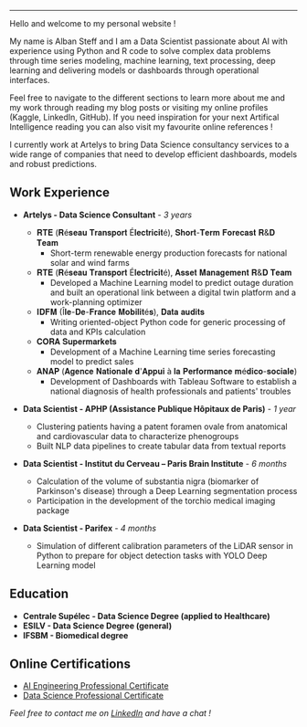 ---

Hello and welcome to my personal website ! 

My name is Alban Steff and I am a Data Scientist passionate about AI with experience using Python and R code to solve complex data problems through time series modeling, machine learning, text processing, deep learning and delivering models or dashboards through operational interfaces.

Feel free to navigate to the different sections to learn more about me and my work through reading my blog posts or visiting my online profiles (Kaggle, LinkedIn, GitHub). If you need inspiration for your next Artifical Intelligence reading you can also visit my favourite online references !

I currently work at Artelys to bring Data Science consultancy services to a wide range of companies that need to develop efficient dashboards, models and robust predictions.

## Work Experience

* **Artelys - Data Science Consultant** - *3 years*
  * 𝐑𝐓𝐄 (𝐑é𝐬𝐞𝐚𝐮 𝐓𝐫𝐚𝐧𝐬𝐩𝐨𝐫𝐭 É𝐥𝐞𝐜𝐭𝐫𝐢𝐜𝐢𝐭é)​, 𝐒𝐡𝐨𝐫𝐭-𝐓𝐞𝐫𝐦 𝐅𝐨𝐫𝐞𝐜𝐚𝐬𝐭 𝐑&𝐃 𝐓𝐞𝐚𝐦
    * Short-term renewable energy production forecasts for national solar and wind farms
  * 𝐑𝐓𝐄 (𝐑é𝐬𝐞𝐚𝐮 𝐓𝐫𝐚𝐧𝐬𝐩𝐨𝐫𝐭 É𝐥𝐞𝐜𝐭𝐫𝐢𝐜𝐢𝐭é)​, 𝐀𝐬𝐬𝐞𝐭 𝐌𝐚𝐧𝐚𝐠𝐞𝐦𝐞𝐧𝐭 𝐑&𝐃 𝐓𝐞𝐚𝐦
    * Developed a Machine Learning model to predict outage duration and built an operational link between a digital twin platform and a work-planning optimizer
  * 𝐈𝐃𝐅𝐌 (Î𝐥𝐞-𝐃𝐞-𝐅𝐫𝐚𝐧𝐜𝐞 𝐌𝐨𝐛𝐢𝐥𝐢𝐭é𝐬), 𝐃𝐚𝐭𝐚 𝐚𝐮𝐝𝐢𝐭𝐬
    * Writing oriented-object Python code for generic processing of data and KPIs calculation
  * 𝐂𝐎𝐑𝐀 𝐒𝐮𝐩𝐞𝐫𝐦𝐚𝐫𝐤𝐞𝐭𝐬
    * Development of a Machine Learning time series forecasting model to predict sales
  * 𝐀𝐍𝐀𝐏 (𝐀𝐠𝐞𝐧𝐜𝐞 𝐍𝐚𝐭𝐢𝐨𝐧𝐚𝐥𝐞 𝐝'𝐀𝐩𝐩𝐮𝐢 à 𝐥𝐚 𝐏𝐞𝐫𝐟𝐨𝐫𝐦𝐚𝐧𝐜𝐞 𝐦é𝐝𝐢𝐜𝐨-𝐬𝐨𝐜𝐢𝐚𝐥𝐞)
    * Development of Dashboards with Tableau Software to establish a national diagnosis of health professionals and patients' troubles​

* **Data Scientist - APHP (Assistance Publique Hôpitaux de Paris)** - *1 year*
  * Clustering patients having a patent foramen ovale from anatomical and cardiovascular data to characterize phenogroups
  * Built NLP data pipelines to create tabular data from textual reports

* **Data Scientist - Institut du Cerveau – Paris Brain Institute** - *6 months*
  * Calculation of the volume of substantia nigra (biomarker of Parkinson's disease) through a Deep Learning segmentation process
  * Participation in the development of the torchio medical imaging package

* **Data Scientist - Parifex** - *4 months*
  * Simulation of different calibration parameters of the LiDAR sensor in Python to prepare for object detection tasks with YOLO Deep Learning model

## Education

* **Centrale Supélec - Data Science Degree (applied to Healthcare)**
* **ESILV - Data Science Degree (general)**
* **IFSBM - Biomedical degree**

## Online Certifications
* [AI Engineering Professional Certificate](https://www.coursera.org/account/accomplishments/specialization/certificate/SVJ9B9AEL98Z)
* [Data Science Professional Certificate](https://www.coursera.org/account/accomplishments/specialization/certificate/CNC9W84EDD29)

*Feel free to contact me on [LinkedIn](https://www.linkedin.com/in/alban-steff-260ab715b/) and have a chat !*
